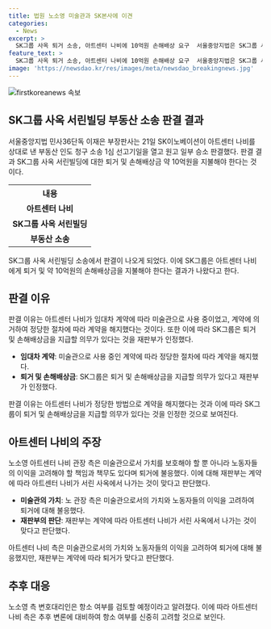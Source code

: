 ```yaml
---
title: 법원 노소영 미술관과 SK본사에 이견
categories:
  - News
excerpt: >
  SK그룹 사옥 퇴거 소송, 아트센터 나비에 10억원 손해배상 요구  서울중앙지법은 SK그룹 사옥에서 퇴거한 아트센터 나비에 약 10억원의 손해배상금을 지급해야 한다고 판결했다. 소송은 SK이노베이션이 아트센터 나비를 상대로 제기한 부동산 인도 청구 소송에서 시작됐다. 노소영 아트센터 나비 관장은 피고가 원고와 체결한 임대차 계약에 따라 퇴거를 했으므로 피고인은 목적물을 인도할 의무가 있다는 주장이었다. 한편, 최태원 SK그룹 회장과의 이혼 소송과도 관련된 지적이 제기됐다.
feature_text: >
  SK그룹 사옥 퇴거 소송, 아트센터 나비에 10억원 손해배상 요구  서울중앙지법은 SK그룹 사옥에서 퇴거한 아트센터 나비에 약 10억원의 손해배상금을 지급해야 한다고 판결했다. 소송은 SK이노베이션이 아트센터 나비를 상대로 제기한 부동산 인도 청구 소송에서 시작됐다. 노소영 아트센터 나비 관장은 피고가 원고와 체결한 임대차 계약에 따라 퇴거를 했으므로 피고인은 목적물을 인도할 의무가 있다는 주장이었다. 한편, 최태원 SK그룹 회장과의 이혼 소송과도 관련된 지적이 제기됐다.
image: 'https://newsdao.kr/res/images/meta/newsdao_breakingnews.jpg'
---
```


<p><img src="https://newsdao.kr/res/images/meta/newsdao_breakingnews.jpg" alt="firstkoreanews 속보" /></p>

<h2 data-ke-size="size26">SK그룹 사옥 서린빌딩 부동산 소송 판결 결과</h2>

<p data-ke-size="size16">서울중앙지법 민사36단독 이재은 부장판사는 21일 SK이노베이션이 아트센터 나비를 상대로 낸 부동산 인도 청구 소송 1심 선고기일을 열고 원고 일부 승소 판결했다. 판결 결과 SK그룹 사옥 서린빌딩에 대한 퇴거 및 손해배상금 약 10억원을 지불해야 한다는 것이다.</p>

<table>
  <tr>
    <th>내용</th>
  </tr>
  <tr>
    <td style="text-align: center; height: 17px;"><b>아트센터 나비</b></td>
  </tr>
  <tr>
    <td style="text-align: center; height: 17px;"><b>SK그룹 사옥 서린빌딩</b></td>
  </tr>
  <tr>
    <td style="text-align: center; height: 17px;"><b>부동산 소송</b></td>
  </tr>
</table>

<p data-ke-size="size16"> SK그룹 사옥 서린빌딩 소송에서 판결이 나오게 되었다. 이에 SK그룹은 아트센터 나비에게 퇴거 및 약 10억원의 손해배상금을 지불해야 한다는 결과가 나왔다고 한다.</p>

<h2 data-ke-size="size26">판결 이유</h2>

<p data-ke-size="size16">판결 이유는 아트센터 나비가 임대차 계약에 따라 미술관으로 사용 중이었고, 계약에 의거하여 정당한 절차에 따라 계약을 해지했다는 것이다. 또한 이에 따라 SK그룹은 퇴거 및 손해배상금을 지급할 의무가 있다는 것을 재판부가 인정했다.</p>

<ul>
  <li><b>임대차 계약</b>: 미술관으로 사용 중인 계약에 따라 정당한 절차에 따라 계약을 해지했다.</li>
  <li><b>퇴거 및 손해배상금</b>: SK그룹은 퇴거 및 손해배상금을 지급할 의무가 있다고 재판부가 인정했다.</li>
</ul>

<p data-ke-size="size16">판결 이유는 아트센터 나비가 정당한 방법으로 계약을 해지했다는 것과 이에 따라 SK그룹이 퇴거 및 손해배상금을 지급할 의무가 있다는 것을 인정한 것으로 보여진다.</p>

<h2 data-ke-size="size26">아트센터 나비의 주장</h2>

<p data-ke-size="size16">노소영 아트센터 나비 관장 측은 미술관으로서 가치를 보호해야 할 뿐 아니라 노동자들의 이익을 고려해야 할 책임과 책무도 있다며 퇴거에 불응했다. 이에 대해 재판부는 계약에 따라 아트센터 나비가 서린 사옥에서 나가는 것이 맞다고 판단했다.</p>

<ul>
  <li><b>미술관의 가치</b>: 노 관장 측은 미술관으로서의 가치와 노동자들의 이익을 고려하여 퇴거에 대해 불응했다.</li>
  <li><b>재판부의 판단</b>: 재판부는 계약에 따라 아트센터 나비가 서린 사옥에서 나가는 것이 맞다고 판단했다.</li>
</ul>

<p data-ke-size="size16">아트센터 나비 측은 미술관으로서의 가치와 노동자들의 이익을 고려하여 퇴거에 대해 불응했지만, 재판부는 계약에 따라 퇴거가 맞다고 판단했다.</p>

<h2 data-ke-size="size26">추후 대응</h2>

<p data-ke-size="size16">노소영 측 변호대리인은 항소 여부를 검토할 예정이라고 알려졌다. 이에 따라 아트센터 나비 측은 추후 변론에 대비하여 항소 여부를 신중히 고려할 것으로 보인다.</p>

<p data-ke-size="size16">&nbsp;</p>

